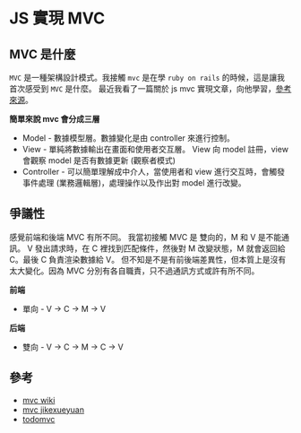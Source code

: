 # JS 實現 MVC

## MVC 是什麼
`MVC` 是一種架構設計模式。我接觸 `mvc` 是在學 `ruby on rails` 的時候，這是讓我首次感受到 `MVC` 是什麼。
最近我看了一篇關於 js mvc 實現文章，向他學習，[參考來源](https://www.cnblogs.com/front-end-ralph/p/5190442.html)。

**簡單來說 mvc 會分成三層**
- Model - 數據模型層。數據變化是由 controller 來進行控制。
- View - 單純將數據輸出在畫面和使用者交互層。 View 向 model 註冊，view 會觀察 model 是否有數據更新 (觀察者模式)
- Controller - 可以簡單理解成中介人，當使用者和 view 進行交互時，會觸發事件處理 (業務邏輯層)，處理操作以及作出對 model 進行改變。

## 爭議性
感覺前端和後端 MVC 有所不同。
我當初接觸 MVC 是 雙向的，M 和 V 是不能通訊。
V 發出請求時，在 C 裡找到匹配條件，然後對 M 改變狀態，M 就會返回給 C。最後 C 負責渲染數據給 V。
但不知是不是有前後端差異性，但本質上是沒有太大變化。因為 MVC 分別有各自職責，只不過通訊方式或許有所不同。

**前端**
- 單向 -  V -> C -> M -> V

**后端**
- 雙向 - V -> C -> M -> C -> V


## 參考
- [mvc wiki](https://zh.wikipedia.org/wiki/MVC)
- [mvc jikexueyuan](http://wiki.jikexueyuan.com/project/javascript-design-patterns/mvc.html)
- [todomvc](http://todomvc.com/)